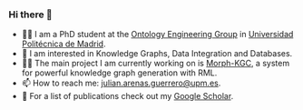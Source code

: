 ### Hi there 👋

- :scientist: I am a PhD student at the [Ontology Engineering Group](https://oeg.fi.upm.es) in [Universidad Politécnica de Madrid](https://www.upm.es/internacional).
- :microscope: I am interested in Knowledge Graphs, Data Integration and Databases.
- :man_technologist: The main project I am currently working on is [Morph-KGC](https://github.com/morph-kgc/morph-kgc/), a system for powerful knowledge graph generation with RML.
- 📫 How to reach me: [julian.arenas.guerrero@upm.es](mailto:julian.arenas.guerrero@upm.es).
- :bookmark_tabs: For a list of publications check out my [Google Scholar](https://scholar.google.com/citations?user=h6sdZi4AAAAJ&hl=en).

